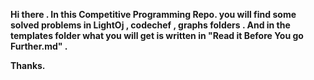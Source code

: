 <B> Hi there .
In this Competitive Programming Repo. you will find some solved problems in LightOj , codechef , graphs folders . And in the templates folder what you will get is written in 
  "Read it Before You go Further.md" .
  
Thanks. </B>
